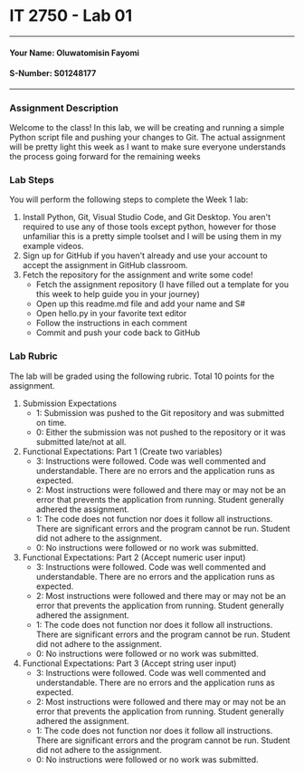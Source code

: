 # IT 2750 - Lab 01
___
#### Your Name: Oluwatomisin Fayomi
#### S-Number:  S01248177
___
### Assignment Description
Welcome to the class! In this lab, we will be creating and running a simple Python script file and pushing your changes to Git. The actual assignment will be pretty light this week as I want to make sure everyone understands the process going forward for the remaining weeks
### Lab Steps
You will perform the following steps to complete the Week 1 lab:
1. Install Python, Git, Visual Studio Code, and Git Desktop. You aren't required to use any of those tools except python, however for those unfamiliar this is a pretty simple toolset and I will be using them in my example videos.
2. Sign up for GitHub if you haven't already and use your account to accept the assignment in GitHub classroom.
3. Fetch the repository for the assignment and write some code!
    * Fetch the assignment repository (I have filled out a template for you this week to help guide you in your journey)
	* Open up this readme.md file and add your name and S#
	* Open hello.py in your favorite text editor
    * Follow the instructions in each comment
	* Commit and push your code back to GitHub
### Lab Rubric
The lab will be graded using the following rubric. Total 10 points for the assignment.
1. Submission Expectations
    * 1: Submission was pushed to the Git repository and was submitted on time.
	* 0: Either the submission was not pushed to the repository or it was submitted late/not at all.
2. Functional Expectations: Part 1 (Create two variables)
    * 3: Instructions were followed. Code was well commented and understandable. There are no errors and the application runs as expected.
	* 2: Most instructions were followed and there may or may not be an error that prevents the application from running. Student generally adhered the assignment.
	* 1: The code does not function nor does it follow all instructions. There are significant errors and the program cannot be run. Student did not adhere to the assignment.
	* 0: No instructions were followed or no work was submitted.
3. Functional Expectations: Part 2 (Accept numeric user input)
    * 3: Instructions were followed. Code was well commented and understandable. There are no errors and the application runs as expected.
	* 2: Most instructions were followed and there may or may not be an error that prevents the application from running. Student generally adhered the assignment.
	* 1: The code does not function nor does it follow all instructions. There are significant errors and the program cannot be run. Student did not adhere to the assignment.
	* 0: No instructions were followed or no work was submitted.
4. Functional Expectations: Part 3 (Accept string user input)
    * 3: Instructions were followed. Code was well commented and understandable. There are no errors and the application runs as expected.
	* 2: Most instructions were followed and there may or may not be an error that prevents the application from running. Student generally adhered the assignment.
	* 1: The code does not function nor does it follow all instructions. There are significant errors and the program cannot be run. Student did not adhere to the assignment.
	* 0: No instructions were followed or no work was submitted.
